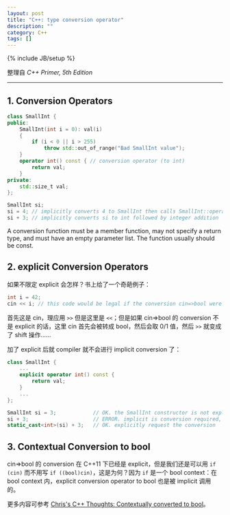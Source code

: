 ```yaml
---
layout: post
title: "C++: type conversion operator"
description: ""
category: C++
tags: []
---
```

{% include JB/setup %}

整理自 _C++ Primer, 5th Edition_

-----

## 1. Conversion Operators

```cpp
class SmallInt {
public:
    SmallInt(int i = 0): val(i)
    {
        if (i < 0 || i > 255)
            throw std::out_of_range("Bad SmallInt value");
    }
    operator int() const { // conversion operator (to int)
        return val;
    }
private:
    std::size_t val;
};

SmallInt si;
si = 4; // implicitly converts 4 to SmallInt then calls SmallInt::operator=
si + 3; // implicitly converts si to int followed by integer addition
```

A conversion function must be a member function, may not specify a return type, and must have an empty parameter list. The function usually should be const.

## 2. explicit Conversion Operators

如果不限定 explicit 会怎样？书上给了一个奇葩例子：

```cpp
int i = 42;
cin << i; // this code would be legal if the conversion cin=>bool were not explicit!
```

首先这是 cin，理应用 `>>` 但是这里是 `<<`；但是如果 cin=>bool 的 conversion 不是 explicit 的话，这里 cin 首先会被转成 bool，然后会取 0/1 值，然后 `>>` 就变成了 shift 操作……

加了 explicit 后就 compiler 就不会进行 implicit conversion 了：

```cpp
class SmallInt {
    ...
    explicit operator int() const {
        return val;
    }
	...
};

SmallInt si = 3;			// OK. the SmallInt constructor is not explicit
si + 3;						// ERROR. implicit is conversion required, but operator int is explicit
static_cast<int>(si) + 3;	// OK. explicitly request the conversion
```

## 3. Contextual Conversion to bool

cin=>bool 的 conversion 在 C++11 下已经是 explicit，但是我们还是可以用 `if (cin)` 而不用写 `if ((bool)cin)`，这是为何？因为 `if` 是一个 bool context：在 bool context 内，explicit conversion operator to bool 也是被 implicit 调用的。

更多内容可参考 [Chris's C++ Thoughts: Contextually converted to bool](http://chris-sharpe.blogspot.hk/2013/07/contextually-converted-to-bool.html)。